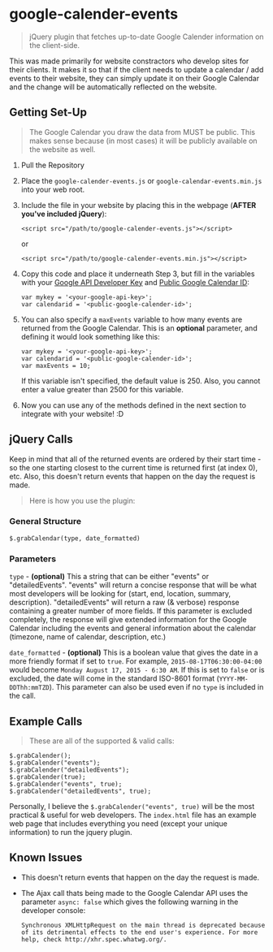 # google-calender-events
> jQuery plugin that fetches up-to-date Google Calender information on the client-side.

This was made primarily for website constractors who develop sites for their clients. It makes it so that if the client needs to update a calendar / add events to their website, they can simply update it on their Google Calendar and the change will be automatically reflected on the website. 

## Getting Set-Up

> The Google Calendar you draw the data from MUST be public. This makes sense because (in most cases) it will be publicly available on the website as well.

1. Pull the Repository
2. Place the ```google-calender-events.js``` or ```google-calendar-events.min.js``` into your web root.
3. Include the file in your website by placing this in the webpage (**AFTER you've included jQuery**):

	```
	<script src="/path/to/google-calender-events.js"></script>
	```
	or
	```
	<script src="/path/to/google-calender-events.min.js"></script>
	```
4. Copy this code and place it underneath Step 3, but fill in the variables with your [Google API Developer Key](https://console.developers.google.com) and [Public Google Calendar ID](http://wpdocs.philderksen.com/google-calendar-events/getting-started/find-calendar-id/):

	```
	var mykey = '<your-google-api-key>'; 
    var calendarid = '<public-google-calender-id>'; 
	```
5. You can also specify a ```maxEvents``` variable to how many events are returned from the Google Calendar. This is an **optional** parameter, and defining it would look something like this:

	```
	var mykey = '<your-google-api-key>'; 
    var calendarid = '<public-google-calender-id>'; 
    var maxEvents = 10; 
	```

	If this variable isn't specified, the default value is 250. Also, you cannot enter a value greater than 2500 for this variable.
	
6. Now you can use any of the methods defined in the next section to integrate with your website! :D

## jQuery Calls

Keep in mind that all of the returned events are ordered by their start time - so the one starting closest to the current time is returned first (at index 0), etc. Also, this doesn't return events that happen on the day the request is made.

> Here is how you use the plugin:

### General Structure

```$.grabCalendar(type, date_formatted)```

### Parameters

```type``` - **(optional)** This a string that can be either "events" or "detailedEvents". "events" will return a concise response that will be what most developers will be looking for (start, end, location, summary, description). "detailedEvents" will return a raw (& verbose) response containing a greater number of more fields. If this parameter is excluded completely, the response will give extended information for the Google Calendar including the events and general information about the calendar (timezone, name of calendar, description, etc.)

```date_formatted``` - **(optional)** This is a boolean value that gives the date in a more friendly format if set to ```true```. For example, ```2015-08-17T06:30:00-04:00``` would become ```Monday August 17, 2015 - 6:30 AM```. If this is set to ```false``` or is excluded, the date will come in the standard ISO-8601 format (```YYYY-MM-DDThh:mmTZD```). This parameter can also be used even if no ```type``` is included in the call.

## Example Calls

> These are all of the supported & valid calls:

```
$.grabCalender();
$.grabCalender("events");
$.grabCalender("detailedEvents");
$.grabCalender(true);
$.grabCalender("events", true);
$.grabCalender("detailedEvents", true);
```

Personally, I believe the ```$.grabCalender("events", true)``` will be the most practical & useful for web developers. The ```index.html``` file has an example web page that includes everything you need (except your unique information) to run the jquery plugin.

## Known Issues

- This doesn't return events that happen on the day the request is made.
- The Ajax call thats being made to the Google Calendar API uses the parameter ```async: false``` which gives the following warning in the developer console:

	```
	Synchronous XMLHttpRequest on the main thread is deprecated because of its detrimental effects to the end user's experience. For more help, check http://xhr.spec.whatwg.org/.
	```
